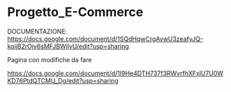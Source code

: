# Progetto_E-Commerce

DOCUMENTAZIONE:
https://docs.google.com/document/d/1SQdHqwCrgAvwU3zeafyJQ-kqijB2rOjy6sMFJBWjlyU/edit?usp=sharing


Pagina con modifiche da fare

https://docs.google.com/document/d/1I9He4DTH737f3RWvrfhXFxlU7U0WKD76PtdQTCMU_Dg/edit?usp=sharing
